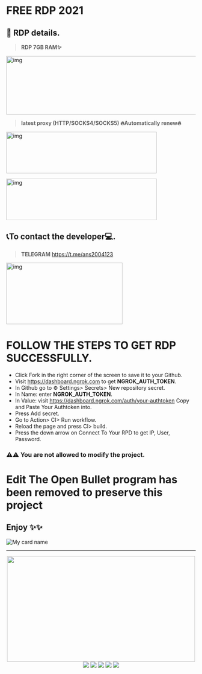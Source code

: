 #  FREE RDP 2021

## 📝 RDP details.

> **RDP 7GB RAM✨** 

> <p align="center">
<img src="https://gitlab.com/ans2004/FREE-RDP-TOOL/-/raw/main/2.jpg" alt="img" width="700" height="155"/>
</p>

> **latest proxy (HTTP/SOCKS4/SOCKS5) 🔥Automatically renew🔥**
> <p align="center">
<img src="https://gitlab.com/ans2004/FREE-RDP-TOOL/-/raw/main/3.jpg" alt="img" width="400" height="110"/>
</p>


> <p align="center">
<img src="https://gitlab.com/ans2004/FREE-RDP-TOOL/-/raw/main/4.jpg" alt="img" width="400" height="110"/>
</p>

## 📞To contact the developer💻.

> **TELEGRAM**
> https://t.me/ans2004123
> <p align="center">
[<img src="https://gitlab.com/ans2004/FREE-RDP-TOOL/-/raw/main/1.jpg" alt="img" width="309" height="163"/>](https://t.me/ans2004123)
</p>


# FOLLOW THE STEPS TO GET RDP SUCCESSFULLY.

* Click Fork in the right corner of the screen to save it to your Github.
* Visit https://dashboard.ngrok.com to get **NGROK_AUTH_TOKEN**.
* In Github go to ⚙ Settings> Secrets> New repository secret.
* In Name: enter **NGROK_AUTH_TOKEN**.
* In Value: visit https://dashboard.ngrok.com/auth/your-authtoken Copy and Paste Your Authtoken into.
* Press Add secret.
* Go to Action> CI> Run workflow.
* Reload the page and press CI> build.
* Press the down arrow on Connect To Your RPD to get IP, User, Password.


### ⚠️⚠️ You are not allowed to modify the project.

# Edit The Open Bullet program has been removed to preserve this project

## Enjoy ✨✨

![My card name](https://cardivo.vercel.app/api?name=%E5%8D%90%E3%83%85ANAS%E3%83%85%E5%8D%8D&description=WELCOME%F0%9F%91%8B%D8%A3%D8%AC%D9%85%D9%84%20%D9%84%D8%AD%D8%B8%D8%A7%D8%AA%20%D8%A7%D9%84%D8%B3%D8%B9%D8%A7%D8%AF%D8%A9%20%D8%B9%D9%86%D8%AF%D9%85%D8%A7%20%D8%AA%D8%AD%D9%82%D9%82%20%D8%A3%D8%B4%D9%8A%D8%A7%D8%A1%20%D9%8A%D8%B9%D8%AA%D9%82%D8%AF%20%D8%A7%D9%84%D9%86%D8%A7%D8%B3%20%D8%A7%D9%86%D9%83%20%D9%84%D9%86%20%D8%AA%D8%B3%D8%AA%D8%B7%D9%8A%D8%B9%20%D8%AA%D8%AD%D9%82%D9%8A%D9%82%D9%87%D8%A7%E2%9C%A8%20TO%20CONTACT%20ME%20%F0%9F%92%BB%20TELEGRAM%20%3A%20%E2%9C%A8ans2004123%E2%9C%A8&image=https://f.top4top.io/p_2072erckg1.jpg&backgroundColor=%23ecf0f1)


___

<p align="center">
  <img width="500" height="280" src="https://i.pinimg.com/originals/44/ac/c8/44acc8ee2d1b09f92c032cebb38227b4.gif" />
  <br>
  <img src="https://img.shields.io/badge/-PYTHON-black?style=flat-square&logo=python&logoColor=1572b6" />
  <img src="https://img.shields.io/badge/-HTML5-black?style=flat-square&logo=html5&logoColor=1572b6" />
  <img src="https://img.shields.io/badge/-CSS-black?style=flat-square&logo=css3&logoColor=1572b6" />
  <img src="https://img.shields.io/badge/-Git-black?style=flat-square&logo=git" />
  <img src="https://img.shields.io/badge/-GitHub-black?style=flat-square&logo=github" /> <br>
</p>

